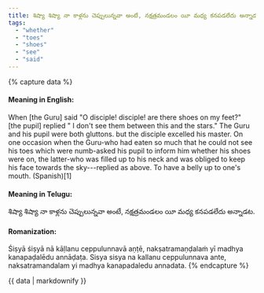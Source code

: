 ```yaml
---
title: శిష్యా శిష్యా నా కాళ్లను చెప్పులున్నవా అంటే, నక్షత్రమండలం యీ మధ్య కనపడలేదు అన్నాడట.
tags:
  - "whether"
  - "toes"
  - "shoes"
  - "see"
  - "said"
---
```


{% capture data %}
#### Meaning in English:
When [the Guru] said "O disciple! disciple! are there shoes on my feet?" [the pupil] replied " I don't see them between this and the stars."
The Guru and his pupil were both gluttons. but the disciple excelled his master. On one occasion when the Guru-who had eaten so much that he could not see his toes which were numb-asked his pupil to inform him whether his shoes were on, the latter-who was filled up to his neck and was obliged to keep his face towards the sky---replied as above.
To have a belly up to one's mouth. (Spanish)[1]

#### Meaning in Telugu:
శిష్యా శిష్యా నా కాళ్లను చెప్పులున్నవా అంటే, నక్షత్రమండలం యీ మధ్య కనపడలేదు అన్నాడట.

#### Romanization:
Śiṣyā śiṣyā nā kāḷlanu ceppulunnavā aṇṭē, nakṣatramaṇḍalaṁ yī madhya kanapaḍalēdu annāḍaṭa.
Sisya sisya na kallanu ceppulunnava ante, naksatramandalam yi madhya kanapadaledu annadata.
{% endcapture %}

{{ data | markdownify }}

